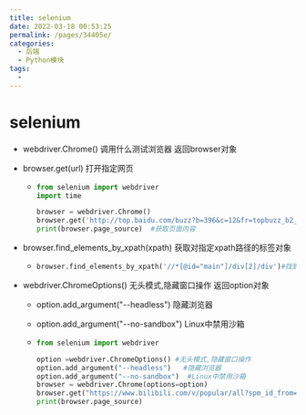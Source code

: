 ```yaml
---
title: selenium
date: 2022-03-18 00:53:25
permalink: /pages/34405e/
categories:
  - 后端
  - Python模块
tags:
  - 
---
```

# selenium

- webdriver.Chrome()  调用什么测试浏览器  返回browser对象

- browser.get(url)    打开指定网页

  - ```python
    from selenium import webdriver
    import time
    
    browser = webdriver.Chrome()
    browser.get('http://top.baidu.com/buzz?b=396&c=12&fr=topbuzz_b2_c12')
    print(browser.page_source)  #获取页面内容
    ```

- browser.find_elements_by_xpath(xpath)  获取对指定xpath路径的标签对象

  - ```python
    browser.find_elements_by_xpath('//*[@id="main"]/div[2]/div')#找到xpath对应的标签
    ```

- webdriver.ChromeOptions()    无头模式,隐藏窗口操作   返回option对象

  - option.add_argument("--headless")  隐藏浏览器

  - option.add_argument("--no-sandbox")  Linux中禁用沙箱

  - ```python
    from selenium import webdriver
    
    option =webdriver.ChromeOptions() #无头模式,隐藏窗口操作
    option.add_argument("--headless")   #隐藏浏览器
    option.add_argument("--no-sandbox")  #Linux中禁用沙箱
    browser = webdriver.Chrome(options=option)
    browser.get("https://www.bilibili.com/v/popular/all?spm_id_from=333.851.b_7072696d61727950616765546162.3")
    print(browser.page_source)
    ```

